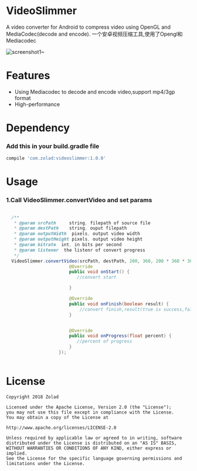 VideoSlimmer
==============
A video converter for Android to compress video using OpenGL and MediaCodec(decode and encode). 一个安卓视频压缩工具,使用了Opengl和Mediacodec

![screenshot1~](https://raw.github.com/zolad/VideoSlimmer/master/screenshot/screenshot_1.gif)

Features
==============
- Using Mediacodec to decode and encode video,support mp4/3gp format
- High-performance


Dependency
==============
### Add this in your build.gradle file 
```gradle
compile 'com.zolad:videoslimmer:1.0.0'
```

Usage
==============
### 1.Call VideoSlimmer.convertVideo and set params


```java

  /**
   * @param srcPath     string, filepath of source file
   * @param destPath    string, ouput filepath
   * @param outputWidth  pixels, output video width
   * @param outputHeight pixels, output video height
   * @param bitrate  int, in bits per second
   * @param listener  the listenr of convert progress
   */
  VideoSlimmer.convertVideo(srcPath, destPath, 200, 360, 200 * 360 * 30, new VideoSlimmer.ProgressListener() {
                        @Override
                        public void onStart() {
                           //convert start

                        }

                        @Override
                        public void onFinish(boolean result) {
                            //convert finish,result(true is success,false is fail)
                        }


                        @Override
                        public void onProgress(float percent) {
                           //percent of progress
                        }
                    });
        
```


License
==============

    Copyright 2018 Zolad

    Licensed under the Apache License, Version 2.0 (the "License");
    you may not use this file except in compliance with the License.
    You may obtain a copy of the License at

    http://www.apache.org/licenses/LICENSE-2.0

    Unless required by applicable law or agreed to in writing, software
    distributed under the License is distributed on an "AS IS" BASIS,
    WITHOUT WARRANTIES OR CONDITIONS OF ANY KIND, either express or implied.
    See the License for the specific language governing permissions and
    limitations under the License.
